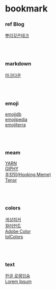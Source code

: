 # bookmark<br>

### ref Blog
[뿌리깊은테크](https://mpling-rec.tistory.com/)

<br><br>

### markdown
[마크다운](https://namu.wiki/w/%EB%82%98%EB%AC%B4%EC%9C%84%ED%82%A4:%EB%AC%B8%EB%B2%95%20%EB%8F%84%EC%9B%80%EB%A7%90?from=%EB%82%98%EB%AC%B4%EB%A7%88%ED%81%AC#s-10)

<br><br>

### emoji
[emojidb](https://emojidb.org/sound-file-emojis)<br>
[emojipedia](https://emojipedia.org/)<br>
[emojiterra](https://emojiterra.com/)<br>

<br><br>

### meam
[YARN](https://yarn.co/)<br>
[GIPHY](https://giphy.com/)<br>
[후킹밈(Hooking Meme)](https://hookingmeme.com/)<br>
[Tenor](https://tenor.com/ko/)<br>

<br><br>

### colors
[색상피커](https://imagecolorpicker.com/ko)<br>
[컬러헌트](https://colorhunt.co/)<br>
[Adobe Color](https://color.adobe.com/ko/)<br>
[lolColors](https://www.webdesignrankings.com/resources/lolcolors/)<br>

<br><br>

### text
[한글 로렘입숨](https://iotoolkit.com/lorem-ipsum/)<br>
[Lorem Ipsum](https://www.lipsum.com/)<br>

<br><br>
